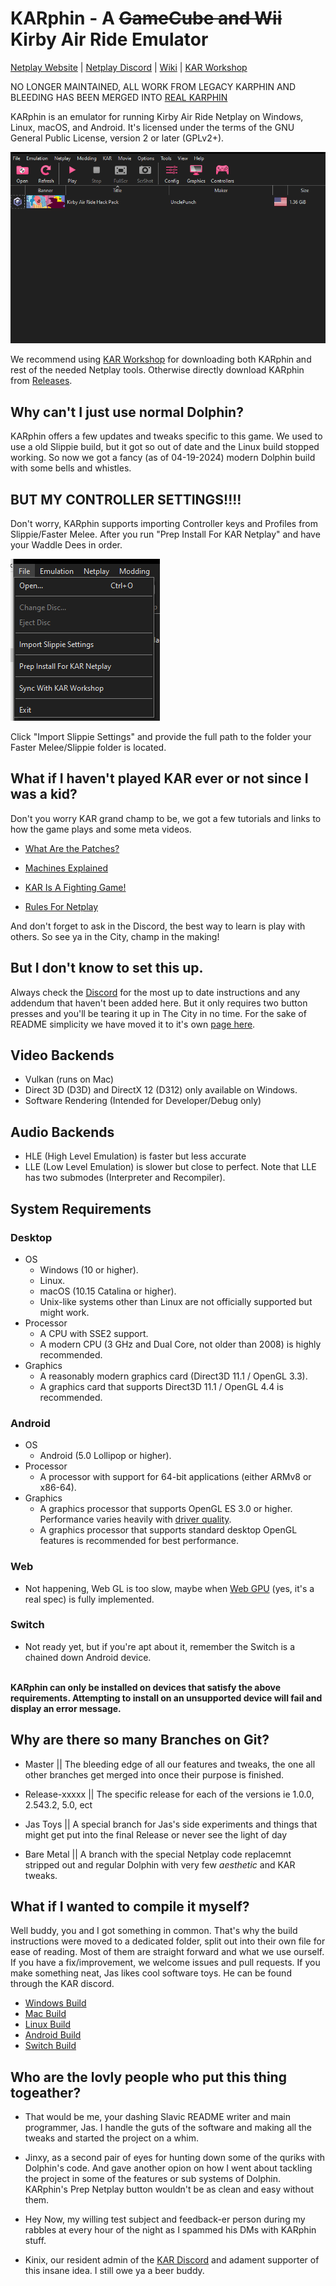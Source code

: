 # KARphin - A ~~GameCube and Wii~~ Kirby Air Ride Emulator

[Netplay Website](https://www.kirbyairrideonline.com/) | [Netplay Discord](http://discord.gg/p3rGrcr) | [Wiki](https://kar.miraheze.org/wiki/Main_Page) | [KAR Workshop]()

NO LONGER MAINTAINED, ALL WORK FROM LEGACY KARPHIN AND BLEEDING HAS BEEN MERGED INTO [REAL KARPHIN]([SeanMott/WarpStar](https://github.com/SeanMott/KARphin))

KARphin is an emulator for running Kirby Air Ride Netplay on Windows,
Linux, macOS, and Android. It's licensed under the terms
of the GNU General Public License, version 2 or later (GPLv2+).

![Image](READMES_ASSETS/Images/KARphin_MainMenu.png)

We recommend using [KAR Workshop]() for downloading both KARphin and rest of the needed Netplay tools. Otherwise directly download KARphin from [Releases](https://github.com/SeanMott/KARphin/releases).

## Why can't I just use normal Dolphin?

KARphin offers a few updates and tweaks specific to this game. We used to use a old Slippie build, but it got so out of date and the Linux build stopped working. So now we got a fancy (as of 04-19-2024) modern Dolphin build with some bells and whistles.

## BUT MY CONTROLLER SETTINGS!!!!

Don't worry, KARphin supports importing Controller keys and Profiles from Slippie/Faster Melee. After you run "Prep Install For KAR Netplay" and have your Waddle Dees in order.

![Image](READMES_ASSETS/Images/New_File_Dialogue.png)

Click "Import Slippie Settings" and provide the full path to the folder your Faster Melee/Slippie folder is located.

## What if I haven't played KAR ever or not since I was a kid?

Don't you worry KAR grand champ to be, we got a few tutorials and links to how the game plays and some meta videos.

- [What Are the Patches?](https://www.youtube.com/watch?v=awdgofcJlbc)

- [Machines Explained](https://www.youtube.com/watch?v=E48DGPncK8g)

- [KAR Is A Fighting Game!](https://www.youtube.com/watch?v=TDafSNoOXT4)

- [Rules For Netplay](https://www.kirbyairrideonline.com/leaderboards)

And don't forget to ask in the Discord, the best way to learn is play with others. So see ya in the City, champ in the making!

## But I don't know to set this up.

Always check the [Discord](http://discord.gg/p3rGrcr) for the most up to date instructions and any addendum that haven't been added here. But it only requires two button presses and you'll be tearing it up in The City in no time. For the sake of README simplicity we have moved it to it's own [page here](READMES_ASSETS/Netplay/SetupNetplay.md).

## Video Backends

- Vulkan (runs on Mac)
- Direct 3D (D3D) and DirectX 12 (D312) only available on Windows.
- Software Rendering (Intended for Developer/Debug only)

## Audio Backends

- HLE (High Level Emulation) is faster but less accurate
- LLE (Low Level Emulation) is slower but close to perfect. Note that LLE has two submodes (Interpreter and Recompiler).

## System Requirements

### Desktop

* OS
    * Windows (10 or higher).
    * Linux.
    * macOS (10.15 Catalina or higher).
    * Unix-like systems other than Linux are not officially supported but might work.
* Processor
    * A CPU with SSE2 support.
    * A modern CPU (3 GHz and Dual Core, not older than 2008) is highly recommended.
* Graphics
    * A reasonably modern graphics card (Direct3D 11.1 / OpenGL 3.3).
    * A graphics card that supports Direct3D 11.1 / OpenGL 4.4 is recommended.

### Android

* OS
    * Android (5.0 Lollipop or higher).
* Processor
    * A processor with support for 64-bit applications (either ARMv8 or x86-64).
* Graphics
    * A graphics processor that supports OpenGL ES 3.0 or higher. Performance varies heavily with [driver quality](https://dolphin-emu.org/blog/2013/09/26/dolphin-emulator-and-opengl-drivers-hall-fameshame/).
    * A graphics processor that supports standard desktop OpenGL features is recommended for best performance.

### Web
 * Not happening, Web GL is too slow, maybe when [Web GPU](https://www.khronos.org/assets/uploads/developers/presentations/WebGL__WebGPU_Updates_2024-03.pdf) (yes, it's a real spec) is fully implemented.

### Switch
* Not ready yet, but if you're apt about it, remember the Switch is a chained down Android device.

<br>
<b>KARphin can only be installed on devices that satisfy the above requirements. Attempting to install on an unsupported device will fail and display an error message.</b>

## Why are there so many Branches on Git?

- Master || The bleeding edge of all our features and tweaks, the one all other branches get merged into once their purpose is finished.

- Release-xxxxx || The specific release for each of the versions ie 1.0.0, 2.543.2, 5.0, ect

- Jas Toys || A special branch for Jas's side experiments and things that might get put into the final Release or never see the light of day

- Bare Metal || A branch with the special Netplay code replacemnt stripped out and regular Dolphin with very few *aesthetic* and KAR tweaks.

## What if I wanted to compile it myself?

Well buddy, you and I got something in common. That's why the build instructions were moved to a dedicated folder, split out into their own file for ease of reading. Most of them are straight forward and what we use ourself. If you have a fix/improvement, we welcome issues and pull requests. If you make something neat, Jas likes cool software toys. He can be found through the KAR discord.

- [Windows Build](READMES_ASSETS\Building\Building_Windows.md)
- [Mac Build](READMES_ASSETS\Building\Building_Mac.md)
- [Linux Build](READMES_ASSETS\Building\Building_Linux.md)
- [Android Build](READMES_ASSETS\Building\Building_Android.md)
- [Switch Build](READMES_ASSETS\Building\Building_Switch.md)

## Who are the lovly people who put this thing togeather?

* That would be me, your dashing Slavic README writer and main programmer, Jas. I handle the guts of the software and making all the tweaks and started the project on a whim.

* Jinxy, as a second pair of eyes for hunting down some of the quriks with Dolphin's code. And gave another opion on how I went about tackling the project in some of the features or sub systems of Dolphin. KARphin's Prep Netplay button wouldn't be as clean and easy without them.

* Hey Now, my willing test subject and feedback-er person during my rabbles at every hour of the night as I spammed his DMs with KARphin stuff.

* Kinix, our resident admin of the [KAR Discord](http://discord.gg/p3rGrcr) and adament supporter of this insane idea. I still owe ya a beer buddy.
